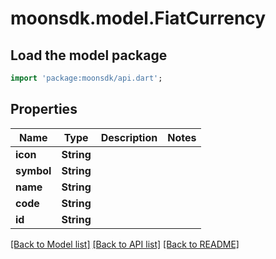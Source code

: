 # moonsdk.model.FiatCurrency

## Load the model package
```dart
import 'package:moonsdk/api.dart';
```

## Properties
Name | Type | Description | Notes
------------ | ------------- | ------------- | -------------
**icon** | **String** |  | 
**symbol** | **String** |  | 
**name** | **String** |  | 
**code** | **String** |  | 
**id** | **String** |  | 

[[Back to Model list]](../README.md#documentation-for-models) [[Back to API list]](../README.md#documentation-for-api-endpoints) [[Back to README]](../README.md)


